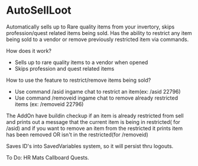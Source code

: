 # AutoSellLoot
Automatically sells up to Rare quality items from your invertory, skips profession/quest related items being sold. Has the ability to restrict any item being sold to a vendor or remove previously restricted item via commands.

How does it work?
- Sells up to rare quality items to a vendor when opened
- Skips profession and quest related items

How to use the feature to restrict/remove items being sold?
- Use command /asid <itemID> ingame chat to restrict an item(ex: /asid 22796)
- Use command /removeid <itemID> ingame chat to remove already restricted items (ex: /removeid 22796)

The AddOn have buildin checkup if an item is already restricted from sell and prints out a message that the current item is being in restricted( for /asid) and if you want to remove an item from the restricted it prints item has been removed OR isn't in the restricted(for /removeid)

Saves ID's into SavedVariables system, so it will persist thru logouts.




To Do:
HR Mats
Callboard Quests.
